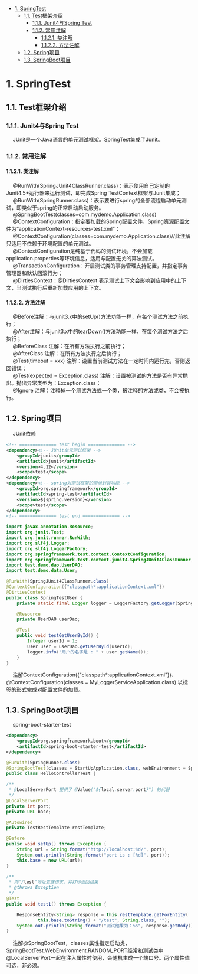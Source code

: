
<!-- TOC -->

- [1. SpringTest](#1-springtest)
    - [1.1. Test框架介绍](#11-test框架介绍)
        - [1.1.1. Junit4与Spring Test](#111-junit4与spring-test)
        - [1.1.2. 常用注解](#112-常用注解)
            - [1.1.2.1. 类注解](#1121-类注解)
            - [1.1.2.2. 方法注解](#1122-方法注解)
    - [1.2. Spring项目](#12-spring项目)
    - [1.3. SpringBoot项目](#13-springboot项目)

<!-- /TOC -->

# 1. SpringTest
<!-- 
spring framework test3种方式
https://blog.csdn.net/yejingtao703/article/details/77545300

spring classPath加载配置多个
https://blog.csdn.net/ojackhao/article/details/52624143

单元测试框架怎么搭？快来看看新版Junit5的这些神奇之处吧！ 
https://mp.weixin.qq.com/s/2gseNJ00Yh66Uxso8pYJXQ

https://blog.csdn.net/yejingtao703/article/details/77545300

@ContextConfiguration此注解使用在Class上，声明测试使用的配置文件，此外，也可以指定加载上下文的类。
此注解一般需要搭配SpringJUnit4ClassRunner使用。
@RunWith(SpringJUnit4ClassRunner.class)
@ContextConfiguration(classes = SpringCoreConfig.class)
public class UserServiceTest {

}


@RunWith 运行器，Spring中通常用于对JUnit的支持

@RunWith(SpringJUnit4ClassRunner.class)

@ContextConfiguration 用来加载配置ApplicationContext，其中classes属性用来加载配置类

@ContextConfiguration(classes={TestConfig.class})
-->

## 1.1. Test框架介绍
### 1.1.1. Junit4与Spring Test
&emsp; JUnit是一个Java语言的单元测试框架。SpringTest集成了Junit。  

### 1.1.2. 常用注解
#### 1.1.2.1. 类注解
&emsp; @RunWith(SpringJUnit4ClassRunner.class)：表示使用自己定制的Junit4.5+运行器来运行测试，即完成Spring TestContext框架与Junit集成；  
&emsp; @RunWith(SpringRunner.class)：表示要进行spring的全部流程启动单元测试，即类似于spring的正常启动启动服务。  
&emsp; @SpringBootTest(classes=com.mydemo.Application.class)  
&emsp; @ContextConfiguration：指定要加载的Spring配置文件，Spring资源配置文件为“applicationContext-resources-test.xml”；  
&emsp; @ContextConfiguration(classes=com.mydemo.Application.class)//此注解只适用不依赖于环境配置的单元测试。  
&emsp; @ContextConfiguration是纯基于代码的测试环境，不会加载application.properties等环境信息，适用与配置无关的算法测试。  
&emsp; @TransactionConfiguration：开启测试类的事务管理支持配置，并指定事务管理器和默认回滚行为；  
&emsp; @DirtiesContext：@DirtiesContext 表示测试上下文会影响到应用中的上下文，当测试执行后重新加载应用的上下文。  

#### 1.1.2.2. 方法注解
&emsp; @Before注解：与junit3.x中的setUp()方法功能一样，在每个测试方法之前执行；  
&emsp; @After注解：与junit3.x中的tearDown()方法功能一样，在每个测试方法之后执行；  
&emsp; @BeforeClass 注解：在所有方法执行之前执行；  
&emsp; @AfterClass 注解：在所有方法执行之后执行；  
&emsp; @Test(timeout = xxx) 注解：设置当前测试方法在一定时间内运行完，否则返回错误；  
&emsp; @Test(expected = Exception.class) 注解：设置被测试的方法是否有异常抛出。抛出异常类型为：Exception.class；  
&emsp; @Ignore 注解：注释掉一个测试方法或一个类，被注释的方法或类，不会被执行。  

## 1.2. Spring项目
&emsp; JUnit依赖  

```xml
<!-- ============== test begin ============== -->
<dependency><!-- JUnit单元测试框架 -->
    <groupId>junit</groupId>
    <artifactId>junit</artifactId>
    <version>4.12</version>
    <scope>test</scope>
</dependency>
<dependency><!-- spring对测试框架的简单封装功能 -->
    <groupId>org.springframework</groupId>
    <artifactId>spring-test</artifactId>
    <version>${spring.version}</version>
    <scope>test</scope>
</dependency>
<!-- ============== test end ============== -->
```
```java
import javax.annotation.Resource;
import org.junit.Test;
import org.junit.runner.RunWith;
import org.slf4j.Logger;
import org.slf4j.LoggerFactory;
import org.springframework.test.context.ContextConfiguration;
import org.springframework.test.context.junit4.SpringJUnit4ClassRunner;
import test.demo.dao.UserDAO;
import test.demo.data.User;

@RunWith(SpringJUnit4ClassRunner.class)
@ContextConfiguration({"classpath*:applicationContext.xml"})
@DirtiesContext
public class SpringTestUser {
    private static final Logger logger = LoggerFactory.getLogger(SpringTestUser.class);

    @Resource
    private UserDAO userDao;

    @Test
    public void testGetUserById() {
        Integer userId = 1;
        User user = userDao.getUserById(userId);
        logger.info("用户的名字是 : " + user.getName());
    }
}
```
&emsp; 注解ContextConfiguration({"classpath*:applicationContext.xml"})、@ContextConfiguration(classes = MyLoggerServiceApplication.class)
以标签的形式完成对配置文件的加载。  

## 1.3. SpringBoot项目
&emsp; spring-boot-starter-test  

```xml
<dependency>
    <groupId>org.springframework.boot</groupId>
    <artifactId>spring-boot-starter-test</artifactId>
</dependency>
```

```java
@RunWith(SpringRunner.class)
@SpringBootTest(classes = StartUpApplication.class, webEnvironment = SpringBootTest.WebEnvironment.RANDOM_PORT)
public class HelloControllerTest {

/**
 * @LocalServerPort 提供了 @Value("${local.server.port}") 的代替
 */
@LocalServerPort
private int port;
private URL base;

@Autowired
private TestRestTemplate restTemplate;

@Before
public void setUp() throws Exception {
    String url = String.format("http://localhost:%d/", port);
    System.out.println(String.format("port is : [%d]", port));
    this.base = new URL(url);
}

/**
 * 向"/test"地址发送请求，并打印返回结果
 * @throws Exception
 */
@Test
public void test1() throws Exception {

    ResponseEntity<String> response = this.restTemplate.getForEntity(
            this.base.toString() + "/test", String.class, "");
    System.out.println(String.format("测试结果为：%s", response.getBody()));
}
```
&emsp; 注解@SpringBootTest，classes属性指定启动类，SpringBootTest.WebEnvironment.RANDOM_PORT经常和测试类中@LocalServerPort一起在注入属性时使用，会随机生成一个端口号。两个属性值可选，非必须。  
